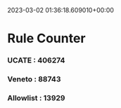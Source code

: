 2023-03-02 01:36:18.609010+00:00
# Rule Counter 
 ### UCATE : 406274

 ### Veneto : 88743

 ### Allowlist : 13929